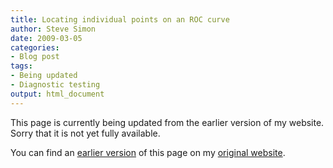 ```yaml
---
title: Locating individual points on an ROC curve
author: Steve Simon
date: 2009-03-05
categories:
- Blog post
tags:
- Being updated
- Diagnostic testing
output: html_document
---
```


This page is currently being updated from the earlier version of my website. Sorry that it is not yet fully available.

<!---More--->

You can find an [earlier version][sim1] of this page on my [original website][sim2].

[sim1]: http://www.pmean.com/09/LocatingRoc.html
[sim2]: http://www.pmean.com/original_site.html
